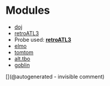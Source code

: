 
# Modules

* [doj](/doj/)
* [retroATL3](/retroATL3/)
* Probe used: __[retroATL3](/include/probes/auto/retroATL3.md)__
* [elmo](/elmo/)
* [tomtom](/tomtom/)
* [alt.tbo](/alt.tbo/)
* [goblin](/goblin/)


[](@autogenerated - invisible comment)